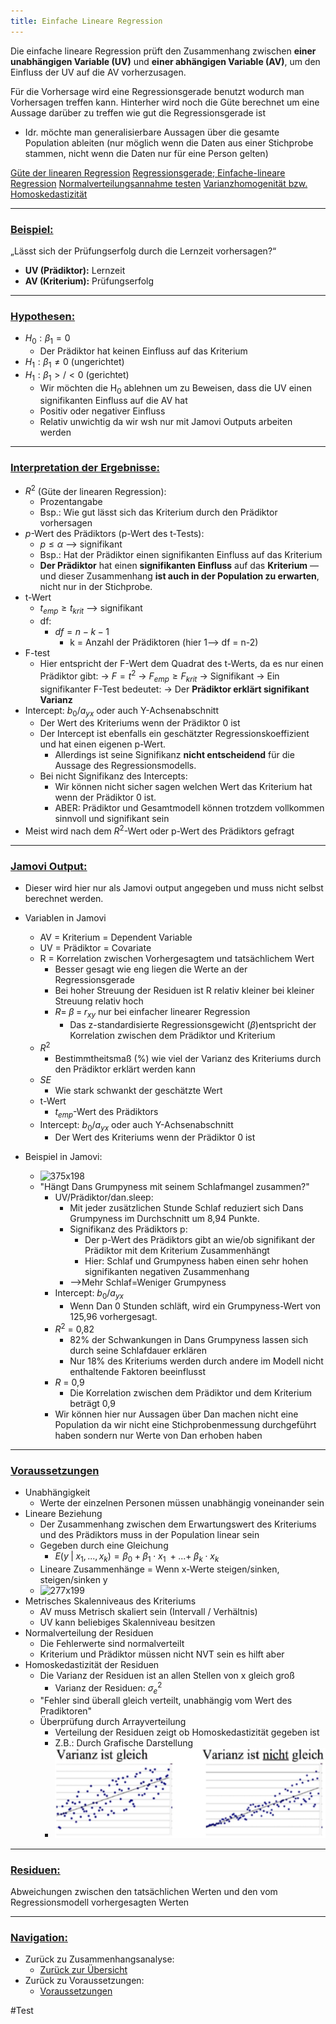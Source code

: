 ```yaml
---
title: Einfache Lineare Regression
---
```


Die einfache lineare Regression prüft den Zusammenhang zwischen **einer unabhängigen Variable (UV)** und **einer abhängigen Variable (AV)**, um den Einfluss der UV auf die AV vorherzusagen.

Für die Vorhersage wird eine Regressionsgerade benutzt wodurch man Vorhersagen treffen kann. Hinterher wird noch die Güte berechnet um eine Aussage darüber zu treffen wie gut die Regressionsgerade ist

* Idr. möchte man generalisierbare Aussagen über die gesamte Population ableiten (nur möglich wenn die Daten aus einer Stichprobe stammen, nicht wenn die Daten nur für eine Person gelten)

[Güte der linearen Regression](/guete-der-linearen-regression)
[Regressionsgerade; Einfache-lineare Regression](/regressionsgerade-einfache-lineare-regression)
[Normalverteilungsannahme testen](/Voraussetzungstests/normalverteilungsannahme-testen)
[Varianzhomogenität bzw. Homoskedastizität](/Voraussetzungstests/varianzhomogenitaet-bzw-homoskedastizitaet)

---

### <u>Beispiel:</u>

„Lässt sich der Prüfungserfolg durch die Lernzeit vorhersagen?“

* **UV (Prädiktor):** Lernzeit
* **AV (Kriterium):** Prüfungserfolg

---

### <u>Hypothesen:</u>

* $H_0:\beta_1 =0$
  * Der Prädiktor hat keinen Einfluss auf das Kriterium
* $H_1: \beta_1 \neq 0$  (ungerichtet)
* $H_1: \beta_1 >/< 0$  (gerichtet)
  * Wir möchten die H<sub>0</sub> ablehnen um zu Beweisen, dass die UV einen signifikanten Einfluss auf die AV hat
  * Positiv oder negativer Einfluss
  * Relativ unwichtig da wir wsh nur mit Jamovi Outputs arbeiten werden

---

### <u>Interpretation der Ergebnisse:</u>

* $R^2$ (Güte der linearen Regression):
  * Prozentangabe
  * Bsp.: Wie gut lässt sich das Kriterium durch den Prädiktor vorhersagen
* $p$-Wert des Prädiktors (p-Wert des t-Tests):
  * $p\le \alpha$ --> signifikant
  * Bsp.: Hat der Prädiktor einen signifikanten Einfluss auf das Kriterium
  * **Der Prädiktor** hat einen **signifikanten Einfluss** auf das **Kriterium** — und dieser Zusammenhang **ist auch in der Population zu erwarten**, nicht nur in der Stichprobe.
* t-Wert
  * $t_{emp} \ge t_{krit}$ --> signifikant
  * df:
    * $df = n - k - 1$
      * k =  Anzahl der Prädiktoren (hier 1--> df = n-2)
* F-test
  * Hier entspricht der F-Wert dem Quadrat des t-Werts, da es nur einen Prädiktor gibt:
    → $F = t^2$
    → $F_{emp} \ge F_{krit}$
    → Signifikant
    → Ein signifikanter F-Test bedeutet:
    → Der **Prädiktor erklärt signifikant Varianz**
* Intercept: $b_0 /a_{yx}$ oder auch Y-Achsenabschnitt
  * Der Wert des Kriteriums wenn der Prädiktor 0 ist
  * Der Intercept ist ebenfalls ein geschätzter Regressionskoeffizient und hat einen eigenen p-Wert.
    * Allerdings ist seine Signifikanz **nicht entscheidend** für die Aussage des Regressionsmodells.
  * Bei nicht Signifikanz des Intercepts:
    * Wir können nicht sicher sagen welchen Wert das Kriterium hat wenn der Prädiktor 0 ist.
    * ABER: Prädiktor und Gesamtmodell können trotzdem vollkommen sinnvoll und signifikant sein
* Meist wird nach dem $R^2$-Wert oder p-Wert des Prädiktors gefragt

---

### <u>Jamovi Output:</u>

* Dieser wird hier nur als Jamovi output angegeben und muss nicht selbst berechnet werden.

* Variablen in Jamovi
  
  * AV = Kriterium = Dependent Variable
  * UV = Prädiktor = Covariate
  * R = Korrelation zwischen Vorhergesagtem und tatsächlichem Wert
    * Besser gesagt wie eng liegen die Werte an der Regressionsgerade
    * Bei hoher Streuung der Residuen ist R relativ kleiner bei kleiner Streuung relativ hoch
    * $R = \; \beta \; = \; r_{xy}$  nur bei einfacher linearer Regression
      * Das z-standardisierte Regressionsgewicht ($\beta$)entspricht der Korrelation zwischen dem Prädiktor und Kriterium
  * $R^2$
    * Bestimmtheitsmaß (%) wie viel der Varianz des Kriteriums durch den Prädiktor erklärt werden kann
  * $SE$
    * Wie stark schwankt der geschätzte Wert
  * t-Wert
    * $t_{emp}$-Wert des Prädiktors
  * Intercept: $b_0 /a_{yx}$ oder auch Y-Achsenabschnitt
    * Der Wert des Kriteriums wenn der Prädiktor 0 ist
* Beispiel in Jamovi:
  
  * ![375x198](_notes/Tabelle-Jamovi-ELR.png)
  * "Hängt Dans Grumpyness mit seinem Schlafmangel zusammen?"
    * UV/Prädiktor/dan.sleep:
      * Mit jeder zusätzlichen Stunde Schlaf reduziert sich Dans Grumpyness im Durchschnitt um 8,94 Punkte.
      * Signifikanz des Prädiktors p:
        * Der p-Wert des Prädiktors gibt an wie/ob signifikant der Prädiktor mit dem Kriterium Zusammenhängt
        * Hier: Schlaf und Grumpyness haben einen sehr hohen signifikanten negativen Zusammenhang
      * -->Mehr Schlaf=Weniger Grumpyness
    * Intercept: $b_0 /a_{yx}$
      * Wenn Dan 0 Stunden schläft, wird ein Grumpyness-Wert von 125,96 vorhergesagt.
    * $R^2$ = 0,82
      * 82% der Schwankungen in Dans Grumpyness lassen sich durch seine Schlafdauer erklären
      * Nur 18% des Kriteriums werden durch andere im Modell nicht enthaltende Faktoren beeinflusst
    * $R$ = 0,9
      * Die Korrelation zwischen dem Prädiktor und dem Kriterium beträgt 0,9
    * Wir können hier nur Aussagen über Dan machen nicht eine Population da wir nicht eine Stichprobenmessung durchgeführt haben sondern nur Werte von Dan erhoben haben

---

### <u>Voraussetzungen</u>

* Unabhängigkeit
  * Werte der einzelnen Personen müssen unabhängig voneinander sein
* Lineare Beziehung
  * Der Zusammenhang zwischen dem Erwartungswert des Kriteriums und des Prädiktors muss in der Population linear sein
  * Gegeben durch eine Gleichung
    * $E(y\;|\; x_1 , ... ,x_k) = \beta_{0} + \beta_1 \cdot x_1 \; + ... + \; \beta_k \cdot x_k$
  * Lineare Zusammenhänge = Wenn x-Werte steigen/sinken, steigen/sinken y
  * ![277x199](_notes/Nicht-lineare-Zusammenhaenge.png)
* Metrisches Skalenniveaus des Kriteriums
  * AV muss Metrisch skaliert sein (Intervall / Verhältnis)
  * UV kann beliebiges Skalenniveau besitzen
* Normalverteilung der Residuen
  * Die Fehlerwerte sind normalverteilt
  * Kriterium und Prädiktor müssen nicht NVT sein es hilft aber
* Homoskedastizität der Residuen
  * Die Varianz der Residuen ist an allen Stellen von x gleich groß
    * Varianz der Residuen: $\sigma^2_{e}$
  * "Fehler sind überall gleich verteilt, unabhängig vom Wert des Pradiktoren"
  * Überprüfung durch Arrayverteilung
    * Verteilung der Residuen zeigt ob Homoskedastizität gegeben ist
    * Z.B.: Durch Grafische Darstellung
    * ![254x84](_notes/Arrayverteilung.png)

---

### <u>Residuen:</u>

Abweichungen zwischen den tatsächlichen Werten und den vom Regressionsmodell vorhergesagten Werten

---

### <u>Navigation:</u>

* Zurück zu Zusammenhangsanalyse:
  * [Zurück zur Übersicht](/lineare-regression)
* Zurück zu Voraussetzungen:
  * [Voraussetzungen](/anzahl-der-praediktoren)

\#Test
